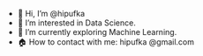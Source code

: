 - 👋 Hi, I’m @hipufka
- 👀 I’m interested in Data Science.
- 🌱 I’m currently exploring Machine Learning.
- 🏠 How to contact with me: hipufka @gmail.com

<!---
hipufka/hipufka is a ✨ special ✨ repository because its `README.md` (this file) appears on your GitHub profile.
You can click the Preview link to take a look at your changes.
--->
